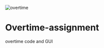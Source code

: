 ![overtime](https://github.com/Kiapa/Overtime-assignment/assets/115928888/be8d13ad-933e-4c97-bc3f-0857fd17e1f1)
# Overtime-assignment
overtime code and GUI
